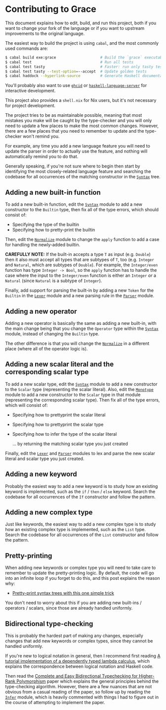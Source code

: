 # Contributing to Grace

This document explains how to edit, build, and run this project, both if you
want to change your fork of the language or if you want to upstream improvements
to the original language.

The easiest way to build the project is using `cabal`, and the most commonly
used commands are:

```bash
$ cabal build exe:grace                    # Build the `grace` executable
$ cabal test                               # Run all tests
$ cabal test tasty                         # Faster: run only tasty tests
$ cabal test tasty --test-option=--accept  # Update golden tests
$ cabal haddock --hyperlink-source         # Generate Haskell documentation
```

You'll probably also want to use [`ghcid`](https://github.com/ndmitchell/ghcid)
or
[`haskell-language-server`](https://github.com/haskell/haskell-language-server)
for interactive development.

This project also provides a `shell.nix` for Nix users, but it's not necessary
for project development.

The project tries to be as maintainable possible, meaning that most mistakes
you make will be caught by the type-checker and you will only need to update a
few places to make the most common changes.  However, there are a few places
that you need to remember to update and the type-checker won't remind you.

For example, any time you add a new language feature you will need to update
the parser in order to actually use the feature, and nothing will automatically
remind you to do that.

Generally speaking, if you're not sure where to begin then start by identifying
the most closely-related language feature and searching the codebase for all
occurrences of the matching constructor in the [`Syntax`][syntax] tree.

## Adding a new built-in function

To add a new built-in function, edit the [`Syntax`][syntax] module to add a new
constructor to the `Builtin` type, then fix all of the type errors, which should
consist of:

* Specifying the type of the builtin
* Specifying how to pretty-print the builtin

Then, edit the [`Normalize`][normalize] module to change the `apply` function to
add a case for handling the newly-added builtin.

**CAREFULLY NOTE:** If the built-in accepts a type `T` as input (e.g. `Double`)
then it also must accept all types that are subtypes of `T`, too (e.g.
`Integer` and `Natural`, which are subtypes of `Double`).  For example, the
`Integer/even` function has type `Integer -> Bool`, so the `apply` function
has to handle the case where the input to the `Integer/even` function is either
an `Integer` *or* a `Natural` (since `Natural` is a subtype of `Integer`).

Finally, add support for parsing the built-in by adding a new `Token` for the
`Builtin` in the [`Lexer`][lexer] module and a new parsing rule in the
[`Parser`][parser] module.

## Adding a new operator

Adding a new operator is basically the same as adding a new built-in, with
the main change being that you change the `Operator` type within the
[`Syntax`][syntax] module, instead of changing the `Builtin` type.

The other difference is that you will change the [`Normalize`][normalize] in a
different place (where all of the operator logic is).

## Adding a new scalar literal and the corresponding scalar type

To add a new scalar type, edit the [`Syntax`][syntax] module to add a new
constructor to the `Scalar` type (representing the scalar literal).  Also, edit
the [`Monotype`][monotype] module to add a new constructor to the `Scalar` type
in that module (representing the corresponding scalar type).  Then fix all of
the type errors, which will consist of:

* Specifying how to prettyprint the scalar literal
* Specifying how to prettyprint the scalar type
* Specifying how to infer the type of the scalar literal

  … by returning the matching scalar type you just created

Finally, edit the [`Lexer`][lexer] and [`Parser`][parser] modules to lex and
parse the new scalar literal and scalar type you just created.  

## Adding a new keyword

Probably the easiest way to add a new keyword is to study how an existing
keyword is implemented, such as the `if` / `then` / `else` keyword.  Search
the codebase for all occurrences of the `If` constructor and follow the pattern.

## Adding a new complex type

Just like keywords, the easiest way to add a new complex type is to study how an
existing complex type is implemented, such as the `List` type.  Search the
codebase for all occurrences of the `List` constructor and follow the pattern.

## Pretty-printing

When adding new keywords or complex type you will need to take care to remember
to update the pretty-printing logic.  By default, the code will go into an
infinite loop if you forget to do this, and this post explains the reason why:

* [Pretty-print syntax trees with this one simple trick](https://www.haskellforall.com/2020/11/pretty-print-syntax-trees-with-this-one.html)

You don't need to worry about this if you are adding new built-ins / operators /
scalars, since those are already handled uniformly.

## Bidirectional type-checking

This is probably the hardest part of making any changes, especially changes that
add new keywords or complex types, since they cannot be handled uniformly.

If you're new to logical notation in general, then I recommend first reading
[A tutorial implementation of a dependently typed lambda calculus](http://www.cs.ru.nl/~wouters/Publications/Tutorial.pdf),
which explains the correspondence between logical notation and Haskell code.

Then read the
[Complete and Easy Bidirectional Typechecking for Higher-Rank Polymorphism](https://arxiv.org/abs/1306.6032)
paper which explains the general principles behind the type-checking algorithm.
However, there are a few nuances that are not obvious from a casual reading of
the paper, so follow up by reading the [`Infer`][infer] module, which is heavily
commented with things I had to figure out in the course of attempting to
implement the paper.

[lexer]: ./src/Grace/Lexer.hs
[infer]: ./src/Grace/Infer.hs
[monotype]: ./src/Grace/Monotype.hs
[normalize]: ./src/Grace/Normalize.hs
[parser]: ./src/Grace/Parser.hs
[syntax]: ./src/Grace/Syntax.hs
